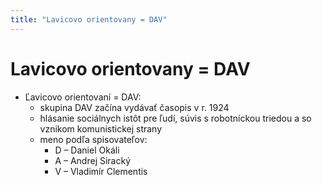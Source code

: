 ```yaml
---
title: "Lavicovo orientovany = DAV"
---
```

# Lavicovo orientovany = DAV
- Ľavicovo orientovaní = DAV:
	- skupina DAV začína vydávať časopis v r. 1924
	- hlásanie sociálnych istôt pre ľudí, súvis s robotníckou triedou a so vznikom komunistickej strany
	- meno podľa spisovateľov:
		- D – Daniel Okáli
		- A – Andrej Siracký
		- V – Vladimír Clementis 